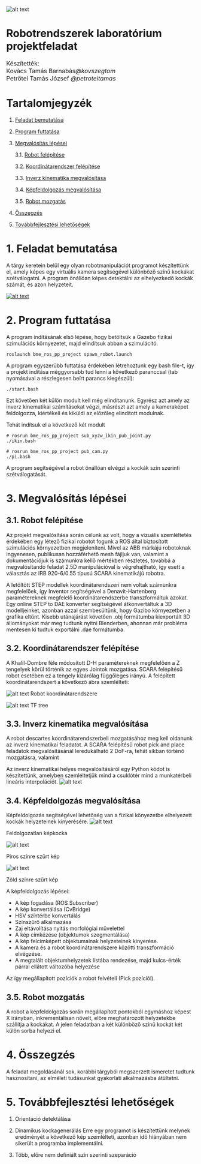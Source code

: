 [//]: # (Image References)
[image1]: ./assets/bme_logo.jpg "BME"
[image2]: ./assets/play_youtube.png "Play on YouTube"
[image3]: ./assets/robot_DH.png "Robot D-H parameters"
[image4]: ./assets/tf_tree.png "TF tree"
[image5]: ./assets/joint_linear_motion.png "Joint vs Linear interpolation"

[image6]: ./assets/Image_process_RAW.png "The image seen by the camera"
[image7]: ./assets/Image_process_RED.png "Image filtered to RED"
[image8]: ./assets/Image_process_GREEN.png "Image filtered to GREEN"





![alt text][image1]

# Robotrendszerek laboratórium projektfeladat


<font size="3">
      Készítették:<br />
      Kovács Tamás Barnabás<em>@kovszegtom</em><br />
      Petrőtei Tamás József <em>@petroteitamas</em><br />
</font>


# Tartalomjegyzék
1. [Feladat bemutatása](#Feladat-bemutatása)  
2. [Program futtatása](#Program-futtatása)
3. [Megvalósítás lépései](#Megvalósítás-lépései)

      3.1. [Robot felépítése](#Robot-felépítése)

      3.2. [Koordinátarendszer felépítése](#Koordinátarendszer-felépítése)

      3.3. [Inverz kinematika megvalósítása](#Inverz-kinematika-megvalósítása)

      3.4. [Képfeldolgozás megvalósítása](#Képfeldolgozás-megvalósítása)

      3.5. [Robot mozgatás](#Robot-mozgatás)
4. [Összegzés](#Összegzés)
5. [Továbbfejlesztési lehetőségek](#Továbbfejlesztési-lehetőségek)


# 1. Feladat bemutatása

A tárgy keretein belül egy olyan robotmanipulációt programot készítettünk el, amely képes egy virtuális kamera segítségével különböző színű kockákat szétválogatni. A program önállóan képes detektálni az elhelyezkedő kockák számát, és azon helyzeteit.



[![alt text][image2]](https://youtu.be/ZBNHiPTMlw4)


# 2. Program futtatása
 
A program indításának első lépése, hogy betöltsük a Gazebo fizikai szimulációs környezetet, majd elindítsuk abban a szimulácitó.

```console
roslaunch bme_ros_pp_project spawn_robot.launch
```
A program egyszerűbb futtatása érdekében létrehoztunk egy bash file-t, így a projekt indítása méggyorsabb tud lenni a következő paranccsal (tab nyomásával a részlegesen beírt parancs kiegészül):

```console
./start.bash
```

Ezt követően két külön modult kell még elindítanunk. Egyrész azt amely az inverz kinematikai számításokat végzi, másrészt azt amely a kameraképet feldolgozza, kiértékeli és kiküldi az előzőleg elindított modulnak.

Tehát indítsuk el a következő két modult
```console
# rosrun bme_ros_pp_project sub_xyzw_ikin_pub_joint.py
./ikin.bash
```

```console
# rosrun bme_ros_pp_project pub_cam.py
./pi.bash
```

A program segítségével a robot önállóan elvégzi a kockák szín szerinti szétválogatását.


# 3. Megvalósítás lépései

## 3.1. Robot felépítése

Az projekt megvalósítása során célunk az volt, hogy a vizuális szemléltetés érdekében egy létező fizikai robotot fogunk a ROS által biztosított szimulációs környezetben megjeleníteni. Mivel az ABB márkájú robotoknak ingyenesen, publikusan hozzáférhető mesh fájljuk van, valamint a dokumentációjuk is számunkra kellő mértékben részletes, továbbá a megvalósítandó feladat 2.5D manipulációval is végrehajtható, így esett a választás az IRB 920-6/0.55 típusú SCARA kinematikájú robotra.

A letöltött STEP modellek koordinátarendszeri nem voltak számunkra megfelelőek, így Inventor segítségével a Denavit-Hartenberg paramétereknek megfelelő koordinátarendszerbe transzformáltuk azokat. Egy online STEP to DAE konverter segítségével átkonvertáltuk a 3D modelljeinket, azonban azzal szembesültünk, hogy Gazibo környezetben a grafika eltűnt. Kisebb utánajárást követően .obj formátumba kiexportált 3D állományokat már meg tudtunk nyitni Blenderben, ahonnan már probléma mentesen ki tudtuk exportálni .dae formátumba.


## 3.2. Koordinátarendszer felépítése
A Khalil-Dombre féle módosított D-H paramétereknek megfelelően a Z tengelyek körül történik az egyes Jointok mozgatása. SCARA felépítésű robot esetében ez a tengely kizárólag függőleges irányú. A felépített koordinátarendszert a következő ábra szemlélteti:

![alt text][image3]
Robot koordinátarendszere

![alt text][image4]
TF tree



## 3.3. Inverz kinematika megvalósítása

A robot descartes koordinátarendszerbeli mozgatásához meg kell oldanunk az inverz kinematikai feladatot. A SCARA felépítésű robot pick and place feladatok megvalósításánál leredukálható 2 DoF-ra, tehát síkban történő mozgatásra, valamint 



Az inverz kinematikai helyes megvalósításáról egy Python kódot is készítettünk, amelyben szemléltetjük mind a csuklótér mind a munkatérbeli lineáris interpolációt.
![alt text][image5]


## 3.4. Képfeldolgozás megvalósítása

Képfeldolgozás segítségével lehetőség van a fizikai könyezetbe elhelyezett kockák helyzeteinek kinyerésére. 
![alt text][image6]

Feldolgozatlan képkocka

![alt text][image7]

Piros színre szűrt kép

![alt text][image8]

Zöld színre szűrt kép

A képfeldolgozás lépései:
 * A kép fogadása (ROS Subscriber)
 * A kép konvertálása (CvBridge)
 * HSV színtérbe konvertálás
 * Színszűrő alkalmazása
 * Zaj eltávolítása nyitás morfológiai művelettel
 * A kép címkézése (objektumok szegmentálása)
 * A kép felcímképett objektumainak helyzeteinek kinyerése.
 * A kamera és a robot koordinátarendszere közötti transzformáció elvégzése.
 * A megtalált objektumhelyzetek listába rendezése, majd kulcs-érték párral ellátott változóba helyezése

 Az így megállapított pozíciók a robot felvételi (Pick pozíciói).


 ## 3.5. Robot mozgatás

A robot a képfeldolgozás során megállapított pontokból egymáshoz képest X irányban, inkrementálisan növelt, előre meghatározott helyzetekbe szállítja a kockákat. A jelen feladatban a két különböző színű kockát két külön sorba helyezi el. 


# 4. Összegzés
A feladat megoldásánál sok, korábbi tárgyból megszerzett ismeretet tudtunk hasznosítani, az elméleti tudásunkat gyakorlati alkalmazásba átültetni.


# 5. Továbbfejlesztési lehetőségek
 1. Orientáció detektálása
 2. Dinamikus kockagenerálás
      Erre egy programot is készítettünk melynek eredményét a következő kép szemlélteti, azonban idő hiányában nem sikerült a programba implementálni.

 3. Több, előre nem definiált szín szerinti szeparáció